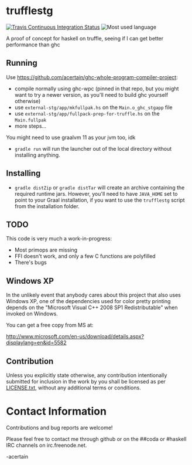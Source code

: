 # trufflestg

[![Travis Continuous Integration Status][travis-img]][travis]
![Most used language][top-language-img]

A proof of concept for haskell on truffle, seeing if I can get better performance than ghc

## Running

Use https://github.com/acertain/ghc-whole-program-compiler-project:
- compile normally using ghc-wpc (pinned in that repo, but you might want to try a newer version, as you'll need to build ghc yourself otherwise)
- use `external-stg/app/mkfullpak.hs` on the `Main.o_ghc_stgapp` file
- use `external-stg/app/fullpack-prep-for-truffle.hs` on the `Main.fullpak`
- more steps...

You might need to use graalvm 11 as your jvm too, idk

* `gradle run` will run the launcher out of the local directory without installing anything.

## Installing

* `gradle distZip` or `gradle distTar` will create an archive containing the required runtime jars. However, you'll need to have `JAVA_HOME` set to point to your Graal installation, if you want to use the `trufflestg` script from the installation folder.

## TODO

This code is very much a work-in-progress:
- Most primops are missing
- FFI doesn't work, and only a few C functions are polyfilled
- There's bugs

## Windows XP

In the unlikely event that anybody cares about this project that also uses Windows XP, one of the dependencies used for color pretty printing depends on the "Microsoft Visual C++ 2008 SP1 Redistributable" when invoked on Windows.

You can get a free copy from MS at:

http://www.microsoft.com/en-us/download/details.aspx?displaylang=en&id=5582

## Contribution

Unless you explicitly state otherwise, any contribution intentionally submitted
for inclusion in the work by you shall be licensed as per [LICENSE.txt][license], without any
additional terms or conditions.

Contact Information
===================

Contributions and bug reports are welcome!

Please feel free to contact me through github or on the ##coda or #haskell IRC channels on irc.freenode.net.

-acertain

 [graalvm]: https://www.graalvm.org/downloads
 [travis]: http://travis-ci.org/acertain/trufflestg
 [travis-img]: https://secure.travis-ci.org/acertain/trufflestg.png?branch=master
 [top-language-img]: https://img.shields.io/github/languages/top/acertain/trufflestg
 [license]: https://raw.githubusercontent.com/acertain/trufflestg/master/LICENSE.txt

